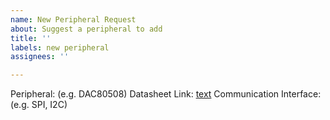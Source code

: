```yaml
---
name: New Peripheral Request
about: Suggest a peripheral to add
title: ''
labels: new peripheral
assignees: ''

---
```


Peripheral: (e.g. DAC80508)
Datasheet Link: [text](link)
Communication Interface: (e.g. SPI, I2C)

